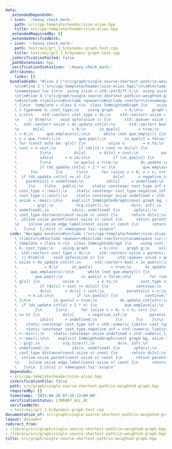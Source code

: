 ```yaml
---
data:
  _extendedDependsOn:
  - icon: ':heavy_check_mark:'
    path: src/cpp-template/header/size-alias.hpp
    title: src/cpp-template/header/size-alias.hpp
  _extendedRequiredBy: []
  _extendedVerifiedWith:
  - icon: ':heavy_check_mark:'
    path: test/aoj/grl_1_b/dynamic-graph.test.cpp
    title: test/aoj/grl_1_b/dynamic-graph.test.cpp
  _isVerificationFailed: false
  _pathExtension: hpp
  _verificationStatusIcon: ':heavy_check_mark:'
  attributes:
    links: []
  bundledCode: "#line 2 \"src/graph/single-source-shortest-path/in-weighted-graph.hpp\"\
    \n\n#line 2 \"src/cpp-template/header/size-alias.hpp\"\n\n#include <cstddef>\n\
    \nnamespace luz {\n\n  using isize = std::ptrdiff_t;\n  using usize = std::size_t;\n\
    \n}\n#line 4 \"src/graph/single-source-shortest-path/in-weighted-graph.hpp\"\n\
    \n#include <limits>\n#include <queue>\n#include <vector>\n\nnamespace luz::sssp\
    \ {\n\n  template < class G >\n  class InWeightedGraph {\n    using cost_type\
    \ = typename G::cost_type;\n    using graph     = G;\n\n    graph g;\n    usize\
    \ n;\n\n    std::vector< cost_type > ds;\n    std::vector< usize > parents, ids;\n\
    \n    // O(nm)\n    void spfa(usize s) {\n      std::queue< usize > que;\n   \
    \   std::vector< usize > ds_update_cnt(n);\n      std::vector< bool > in_que(n);\n\
    \n      ds[s]            = 0;\n      in_que[s]        = true;\n      ds_update_cnt[s]\
    \ = 0;\n      que.emplace(s);\n\n      while (not que.empty()) {\n        usize\
    \ v = que.front();\n        que.pop();\n        in_que[v] = false;\n\n       \
    \ for (const auto &e: g[v]) {\n          usize u        = e.to;\n          cost_type\
    \ cost = e.cost;\n          if (ds[v] + cost >= ds[u]) {\n            continue;\n\
    \          }\n\n          ds[u]      = ds[v] + cost;\n          parents[u] = v;\n\
    \          ids[u]     = e.id;\n\n          if (in_que[u]) {\n            continue;\n\
    \          }\n\n          in_que[u] = true;\n          ds_update_cnt[u]++;\n\n\
    \          if (ds_update_cnt[u] < 2 * n) {\n            que.emplace(u);\n    \
    \      }\n        }\n      }\n\n      for (usize v = 0; v < n; v++) {\n      \
    \  if (ds_update_cnt[v] >= n) {\n          ds[v]      = negative_inf;\n      \
    \    parents[v] = undefined;\n          ids[v]     = undefined;\n        }\n \
    \     }\n    }\n\n   public:\n    static constexpr cost_type inf = std::numeric_limits<\
    \ cost_type >::max();\n    static constexpr cost_type negative_inf = std::numeric_limits<\
    \ cost_type >::min();\n    static constexpr usize undefined = std::numeric_limits<\
    \ usize >::max();\n\n    explicit InWeightedGraph(const graph &g, usize s)\n \
    \       : g(g),\n          n(g.size()),\n          ds(n, inf),\n          parents(n,\
    \ undefined),\n          ids(n, undefined) {\n      spfa(s);\n    }\n\n    inline\
    \ cost_type distance(const usize v) const {\n      return ds[v];\n    }\n\n  \
    \  inline usize parent(const usize v) const {\n      return parents[v];\n    }\n\
    \n    inline usize edge_label(const usize v) const {\n      return ids[v];\n \
    \   }\n\n  };\n\n} // namespace luz::sssp\n"
  code: "#pragma once\n\n#include \"src/cpp-template/header/size-alias.hpp\"\n\n#include\
    \ <limits>\n#include <queue>\n#include <vector>\n\nnamespace luz::sssp {\n\n \
    \ template < class G >\n  class InWeightedGraph {\n    using cost_type = typename\
    \ G::cost_type;\n    using graph     = G;\n\n    graph g;\n    usize n;\n\n  \
    \  std::vector< cost_type > ds;\n    std::vector< usize > parents, ids;\n\n  \
    \  // O(nm)\n    void spfa(usize s) {\n      std::queue< usize > que;\n      std::vector<\
    \ usize > ds_update_cnt(n);\n      std::vector< bool > in_que(n);\n\n      ds[s]\
    \            = 0;\n      in_que[s]        = true;\n      ds_update_cnt[s] = 0;\n\
    \      que.emplace(s);\n\n      while (not que.empty()) {\n        usize v = que.front();\n\
    \        que.pop();\n        in_que[v] = false;\n\n        for (const auto &e:\
    \ g[v]) {\n          usize u        = e.to;\n          cost_type cost = e.cost;\n\
    \          if (ds[v] + cost >= ds[u]) {\n            continue;\n          }\n\n\
    \          ds[u]      = ds[v] + cost;\n          parents[u] = v;\n          ids[u]\
    \     = e.id;\n\n          if (in_que[u]) {\n            continue;\n         \
    \ }\n\n          in_que[u] = true;\n          ds_update_cnt[u]++;\n\n        \
    \  if (ds_update_cnt[u] < 2 * n) {\n            que.emplace(u);\n          }\n\
    \        }\n      }\n\n      for (usize v = 0; v < n; v++) {\n        if (ds_update_cnt[v]\
    \ >= n) {\n          ds[v]      = negative_inf;\n          parents[v] = undefined;\n\
    \          ids[v]     = undefined;\n        }\n      }\n    }\n\n   public:\n\
    \    static constexpr cost_type inf = std::numeric_limits< cost_type >::max();\n\
    \    static constexpr cost_type negative_inf = std::numeric_limits< cost_type\
    \ >::min();\n    static constexpr usize undefined = std::numeric_limits< usize\
    \ >::max();\n\n    explicit InWeightedGraph(const graph &g, usize s)\n       \
    \ : g(g),\n          n(g.size()),\n          ds(n, inf),\n          parents(n,\
    \ undefined),\n          ids(n, undefined) {\n      spfa(s);\n    }\n\n    inline\
    \ cost_type distance(const usize v) const {\n      return ds[v];\n    }\n\n  \
    \  inline usize parent(const usize v) const {\n      return parents[v];\n    }\n\
    \n    inline usize edge_label(const usize v) const {\n      return ids[v];\n \
    \   }\n\n  };\n\n} // namespace luz::sssp\n"
  dependsOn:
  - src/cpp-template/header/size-alias.hpp
  isVerificationFile: false
  path: src/graph/single-source-shortest-path/in-weighted-graph.hpp
  requiredBy: []
  timestamp: '2023-06-20 07:35:12+09:00'
  verificationStatus: LIBRARY_ALL_AC
  verifiedWith:
  - test/aoj/grl_1_b/dynamic-graph.test.cpp
documentation_of: src/graph/single-source-shortest-path/in-weighted-graph.hpp
layout: document
redirect_from:
- /library/src/graph/single-source-shortest-path/in-weighted-graph.hpp
- /library/src/graph/single-source-shortest-path/in-weighted-graph.hpp.html
title: src/graph/single-source-shortest-path/in-weighted-graph.hpp
---
```

